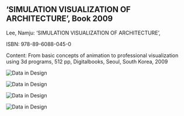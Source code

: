 ## ‘SIMULATION VISUALIZATION OF ARCHITECTURE’, Book 2009

Lee, Namju: ‘SIMULATION VISUALIZATION OF ARCHITECTURE’, 

ISBN: 978-89-6088-045-0

Content: From basic concepts of animation to professional visualization using 3d programs, 512 pp, Digitalbooks, Seoul, South Korea, 2009

![Data in Design](https://namjulee.github.io/njs-lab-public/project/2009-book-simulation-visualization/2009-book-simulation-visualization-03.jpg)

![Data in Design](https://namjulee.github.io/njs-lab-public/project/2009-book-simulation-visualization/2009-book-simulation-visualization.jpg)

![Data in Design](https://namjulee.github.io/njs-lab-public/project/2009-book-simulation-visualization/2009-book-simulation-visualization-01.jpg)

![Data in Design](https://namjulee.github.io/njs-lab-public/project/2009-book-simulation-visualization/2009-book-simulation-visualization-02.jpg)